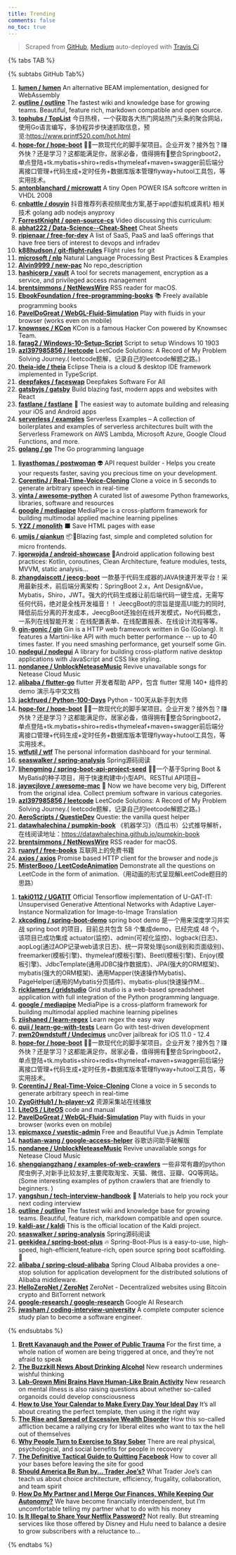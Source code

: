 ```yaml
---
title: Trending
comments: false
no_toc: true
---
```


> Scraped from [GitHub](https://github.com/trending), [Medium](https://medium.com/topic/popular)
auto-deployed with [Travis Ci](https://travis-ci.org/)

{% tabs TAB %}
<!-- tab GitHub -->
{% subtabs GitHub Tab%}
<!-- tab Daily -->
1. [**lumen / lumen**](https://github.com/lumen/lumen)
An alternative BEAM implementation, designed for WebAssembly
2. [**outline / outline**](https://github.com/outline/outline)
The fastest wiki and knowledge base for growing teams. Beautiful, feature rich, markdown compatible and open source.
3. [**tophubs / TopList**](https://github.com/tophubs/TopList)
今日热榜，一个获取各大热门网站热门头条的聚合网站，使用Go语言编写，多协程异步快速抓取信息，预览:https://www.printf520.com/hot.html
4. [**hope-for / hope-boot**](https://github.com/hope-for/hope-boot)
🌱🚀一款现代化的脚手架项目。企业开发？接外包？赚外快？还是学习？这都能满足你，居家必备，值得拥有🍻整合Springboot2，单点登陆+tk.mybatis+shiro+redis+thymeleaf+maven+swagger前后端分离接口管理+代码生成+定时任务+数据库版本管理flyway+hutool工具包，等实用技术。
5. [**antonblanchard / microwatt**](https://github.com/antonblanchard/microwatt)
A tiny Open POWER ISA softcore written in VHDL 2008
6. [**cnbattle / douyin**](https://github.com/cnbattle/douyin)
抖音推荐列表视频爬虫方案,基于app(虚拟机或真机) 相关技术 golang adb nodejs anyproxy
7. [**ForrestKnight / open-source-cs**](https://github.com/ForrestKnight/open-source-cs)
Video discussing this curriculum:
8. [**abhat222 / Data-Science--Cheat-Sheet**](https://github.com/abhat222/Data-Science--Cheat-Sheet)
Cheat Sheets
9. [**ripienaar / free-for-dev**](https://github.com/ripienaar/free-for-dev)
A list of SaaS, PaaS and IaaS offerings that have free tiers of interest to devops and infradev
10. [**k88hudson / git-flight-rules**](https://github.com/k88hudson/git-flight-rules)
Flight rules for git
11. [**microsoft / nlp**](https://github.com/microsoft/nlp)
Natural Language Processing Best Practices & Examples
12. [**Alvin9999 / new-pac**](https://github.com/Alvin9999/new-pac)
No repo_description
13. [**hashicorp / vault**](https://github.com/hashicorp/vault)
A tool for secrets management, encryption as a service, and privileged access management
14. [**brentsimmons / NetNewsWire**](https://github.com/brentsimmons/NetNewsWire)
RSS reader for macOS.
15. [**EbookFoundation / free-programming-books**](https://github.com/EbookFoundation/free-programming-books)
📚 Freely available programming books
16. [**PavelDoGreat / WebGL-Fluid-Simulation**](https://github.com/PavelDoGreat/WebGL-Fluid-Simulation)
Play with fluids in your browser (works even on mobile)
17. [**knownsec / KCon**](https://github.com/knownsec/KCon)
KCon is a famous Hacker Con powered by Knownsec Team.
18. [**farag2 / Windows-10-Setup-Script**](https://github.com/farag2/Windows-10-Setup-Script)
Script to setup Windows 10 1903
19. [**azl397985856 / leetcode**](https://github.com/azl397985856/leetcode)
LeetCode Solutions: A Record of My Problem Solving Journey.( leetcode题解，记录自己的leetcode解题之路。)
20. [**theia-ide / theia**](https://github.com/theia-ide/theia)
Eclipse Theia is a cloud & desktop IDE framework implemented in TypeScript.
21. [**deepfakes / faceswap**](https://github.com/deepfakes/faceswap)
Deepfakes Software For All
22. [**gatsbyjs / gatsby**](https://github.com/gatsbyjs/gatsby)
Build blazing fast, modern apps and websites with React
23. [**fastlane / fastlane**](https://github.com/fastlane/fastlane)
🚀 The easiest way to automate building and releasing your iOS and Android apps
24. [**serverless / examples**](https://github.com/serverless/examples)
Serverless Examples – A collection of boilerplates and examples of serverless architectures built with the Serverless Framework on AWS Lambda, Microsoft Azure, Google Cloud Functions, and more.
25. [**golang / go**](https://github.com/golang/go)
The Go programming language
<!-- endtab -->
<!-- tab Weekly -->
1. [**liyasthomas / postwoman**](https://github.com/liyasthomas/postwoman)
👽 API request builder - Helps you create your requests faster, saving you precious time on your development.
2. [**CorentinJ / Real-Time-Voice-Cloning**](https://github.com/CorentinJ/Real-Time-Voice-Cloning)
Clone a voice in 5 seconds to generate arbitrary speech in real-time
3. [**vinta / awesome-python**](https://github.com/vinta/awesome-python)
A curated list of awesome Python frameworks, libraries, software and resources
4. [**google / mediapipe**](https://github.com/google/mediapipe)
MediaPipe is a cross-platform framework for building multimodal applied machine learning pipelines
5. [**Y2Z / monolith**](https://github.com/Y2Z/monolith)
⬛️ Save HTML pages with ease
6. [**umijs / qiankun**](https://github.com/umijs/qiankun)
📦🚀Blazing fast, simple and completed solution for micro frontends.
7. [**igorwojda / android-showcase**](https://github.com/igorwojda/android-showcase)
💎Android application following best practices: Kotlin, coroutines, Clean Architecture, feature modules, tests, MVVM, static analysis...
8. [**zhangdaiscott / jeecg-boot**](https://github.com/zhangdaiscott/jeecg-boot)
一款基于代码生成器的JAVA快速开发平台！采用最新技术，前后端分离架构：SpringBoot 2.x，Ant Design&Vue，Mybatis，Shiro，JWT。强大的代码生成器让前后端代码一键生成，无需写任何代码，绝对是全栈开发福音！！ JeecgBoot的宗旨是提高UI能力的同时,降低前后分离的开发成本，JeecgBoot还独创在线开发模式，No代码概念，一系列在线智能开发：在线配置表单、在线配置报表、在线设计流程等等。
9. [**gin-gonic / gin**](https://github.com/gin-gonic/gin)
Gin is a HTTP web framework written in Go (Golang). It features a Martini-like API with much better performance -- up to 40 times faster. If you need smashing performance, get yourself some Gin.
10. [**nodegui / nodegui**](https://github.com/nodegui/nodegui)
A library for building cross-platform native desktop applications with JavaScript and CSS like styling.
11. [**nondanee / UnblockNeteaseMusic**](https://github.com/nondanee/UnblockNeteaseMusic)
Revive unavailable songs for Netease Cloud Music
12. [**alibaba / flutter-go**](https://github.com/alibaba/flutter-go)
flutter 开发者帮助 APP，包含 flutter 常用 140+ 组件的demo 演示与中文文档
13. [**jackfrued / Python-100-Days**](https://github.com/jackfrued/Python-100-Days)
Python - 100天从新手到大师
14. [**hope-for / hope-boot**](https://github.com/hope-for/hope-boot)
🌱🚀一款现代化的脚手架项目。企业开发？接外包？赚外快？还是学习？这都能满足你，居家必备，值得拥有🍻整合Springboot2，单点登陆+tk.mybatis+shiro+redis+thymeleaf+maven+swagger前后端分离接口管理+代码生成+定时任务+数据库版本管理flyway+hutool工具包，等实用技术。
15. [**wtfutil / wtf**](https://github.com/wtfutil/wtf)
The personal information dashboard for your terminal.
16. [**seaswalker / spring-analysis**](https://github.com/seaswalker/spring-analysis)
Spring源码阅读
17. [**lihengming / spring-boot-api-project-seed**](https://github.com/lihengming/spring-boot-api-project-seed)
🌱🚀一个基于Spring Boot & MyBatis的种子项目，用于快速构建中小型API、RESTful API项目~
18. [**jaywcjlove / awesome-mac**](https://github.com/jaywcjlove/awesome-mac)
 Now we have become very big, Different from the original idea. Collect premium software in various categories.
19. [**azl397985856 / leetcode**](https://github.com/azl397985856/leetcode)
LeetCode Solutions: A Record of My Problem Solving Journey.( leetcode题解，记录自己的leetcode解题之路。)
20. [**AeroScripts / QuestieDev**](https://github.com/AeroScripts/QuestieDev)
Questie: the vanilla quest helper
21. [**datawhalechina / pumpkin-book**](https://github.com/datawhalechina/pumpkin-book)
《机器学习》（西瓜书）公式推导解析，在线阅读地址：https://datawhalechina.github.io/pumpkin-book
22. [**brentsimmons / NetNewsWire**](https://github.com/brentsimmons/NetNewsWire)
RSS reader for macOS.
23. [**ruanyf / free-books**](https://github.com/ruanyf/free-books)
互联网上的免费书籍
24. [**axios / axios**](https://github.com/axios/axios)
Promise based HTTP client for the browser and node.js
25. [**MisterBooo / LeetCodeAnimation**](https://github.com/MisterBooo/LeetCodeAnimation)
Demonstrate all the questions on LeetCode in the form of animation.（用动画的形式呈现解LeetCode题目的思路）
<!-- endtab -->
<!-- tab Monthly -->
1. [**taki0112 / UGATIT**](https://github.com/taki0112/UGATIT)
Official Tensorflow implementation of U-GAT-IT: Unsupervised Generative Attentional Networks with Adaptive Layer-Instance Normalization for Image-to-Image Translation
2. [**xkcoding / spring-boot-demo**](https://github.com/xkcoding/spring-boot-demo)
spring boot demo 是一个用来深度学习并实战 spring boot 的项目，目前总共包含 58 个集成demo，已经完成 48 个。 该项目已成功集成 actuator(监控)、admin(可视化监控)、logback(日志)、aopLog(通过AOP记录web请求日志)、统一异常处理(json级别和页面级别)、freemarker(模板引擎)、thymeleaf(模板引擎)、Beetl(模板引擎)、Enjoy(模板引擎)、JdbcTemplate(通用JDBC操作数据库)、JPA(强大的ORM框架)、mybatis(强大的ORM框架)、通用Mapper(快速操作Mybatis)、PageHelper(通用的Mybatis分页插件)、mybatis-plus(快速操作M…
3. [**ricklamers / gridstudio**](https://github.com/ricklamers/gridstudio)
Grid studio is a web-based spreadsheet application with full integration of the Python programming language.
4. [**google / mediapipe**](https://github.com/google/mediapipe)
MediaPipe is a cross-platform framework for building multimodal applied machine learning pipelines
5. [**ziishaned / learn-regex**](https://github.com/ziishaned/learn-regex)
Learn regex the easy way
6. [**quii / learn-go-with-tests**](https://github.com/quii/learn-go-with-tests)
Learn Go with test-driven development
7. [**pwn20wndstuff / Undecimus**](https://github.com/pwn20wndstuff/Undecimus)
unc0ver jailbreak for iOS 11.0 - 12.4
8. [**hope-for / hope-boot**](https://github.com/hope-for/hope-boot)
🌱🚀一款现代化的脚手架项目。企业开发？接外包？赚外快？还是学习？这都能满足你，居家必备，值得拥有🍻整合Springboot2，单点登陆+tk.mybatis+shiro+redis+thymeleaf+maven+swagger前后端分离接口管理+代码生成+定时任务+数据库版本管理flyway+hutool工具包，等实用技术。
9. [**CorentinJ / Real-Time-Voice-Cloning**](https://github.com/CorentinJ/Real-Time-Voice-Cloning)
Clone a voice in 5 seconds to generate arbitrary speech in real-time
10. [**ZyqGitHub1 / h-player-v2**](https://github.com/ZyqGitHub1/h-player-v2)
资源采集站在线播放
11. [**LiteOS / LiteOS**](https://github.com/LiteOS/LiteOS)
code and manual
12. [**PavelDoGreat / WebGL-Fluid-Simulation**](https://github.com/PavelDoGreat/WebGL-Fluid-Simulation)
Play with fluids in your browser (works even on mobile)
13. [**epicmaxco / vuestic-admin**](https://github.com/epicmaxco/vuestic-admin)
Free and Beautiful Vue.js Admin Template
14. [**haotian-wang / google-access-helper**](https://github.com/haotian-wang/google-access-helper)
谷歌访问助手破解版
15. [**nondanee / UnblockNeteaseMusic**](https://github.com/nondanee/UnblockNeteaseMusic)
Revive unavailable songs for Netease Cloud Music
16. [**shengqiangzhang / examples-of-web-crawlers**](https://github.com/shengqiangzhang/examples-of-web-crawlers)
一些非常有趣的python爬虫例子,对新手比较友好,主要爬取淘宝、天猫、微信、豆瓣、QQ等网站。(Some interesting examples of python crawlers that are friendly to beginners. )
17. [**yangshun / tech-interview-handbook**](https://github.com/yangshun/tech-interview-handbook)
💯 Materials to help you rock your next coding interview
18. [**outline / outline**](https://github.com/outline/outline)
The fastest wiki and knowledge base for growing teams. Beautiful, feature rich, markdown compatible and open source.
19. [**kaldi-asr / kaldi**](https://github.com/kaldi-asr/kaldi)
This is the official location of the Kaldi project.
20. [**seaswalker / spring-analysis**](https://github.com/seaswalker/spring-analysis)
Spring源码阅读
21. [**geekidea / spring-boot-plus**](https://github.com/geekidea/spring-boot-plus)
🔥 Spring-Boot-Plus is a easy-to-use, high-speed, high-efficient,feature-rich, open source spring boot scaffolding. 🚀
22. [**alibaba / spring-cloud-alibaba**](https://github.com/alibaba/spring-cloud-alibaba)
Spring Cloud Alibaba provides a one-stop solution for application development for the distributed solutions of Alibaba middleware.
23. [**HelloZeroNet / ZeroNet**](https://github.com/HelloZeroNet/ZeroNet)
ZeroNet - Decentralized websites using Bitcoin crypto and BitTorrent network
24. [**google-research / google-research**](https://github.com/google-research/google-research)
Google AI Research
25. [**jwasham / coding-interview-university**](https://github.com/jwasham/coding-interview-university)
A complete computer science study plan to become a software engineer.
<!-- endtab -->
{% endsubtabs %}
<!-- endtab --><!-- tab Medium -->
1. [**Brett Kavanaugh and the Power of Public Trauma**](https://gen.medium.com/the-power-of-public-trauma-ecf72bd52bf3?source=topic_page---------------------------20)
For the first time, a whole nation of women are being triggered at once, and they’re not afraid to speak
2. [**The Buzzkill News About Drinking Alcohol**](https://elemental.medium.com/the-buzzkill-news-about-drinking-alcohol-fb0e837a68b?source=topic_page---------0------------------1)
New research undermines wishful thinking
3. [**Lab-Grown Mini Brains Have Human-Like Brain Activity**](https://onezero.medium.com/lab-grown-mini-brains-have-human-like-brain-activity-2b5eeac9e969?source=topic_page---------1------------------1)
New research on mental illness is also raising questions about whether so-called organoids could develop consciousness
4. [**How to Use Your Calendar to Make Every Day Your Ideal Day**](https://forge.medium.com/how-to-use-your-calendar-to-make-every-day-your-ideal-day-d51e2dcdfa57?source=topic_page---------2------------------1)
It’s all about creating the perfect template, then using it the right way
5. [**The Rise and Spread of Excessive Wealth Disorder**](https://gen.medium.com/the-rich-are-revolting-2cc54e158af3?source=topic_page---------4------------------1)
How this so-called affliction became a rallying cry for liberal elites who want to tax the hell out of themselves
6. [**Why People Turn to Exercise to Stay Sober**](https://elemental.medium.com/why-people-turn-to-exercise-to-stay-sober-fa7325f10796?source=topic_page---------5------------------1)
There are real physical, psychological, and social benefits for people in recovery
7. [**The Definitive Tactical Guide to Quitting Facebook**](https://onezero.medium.com/the-definitive-tactical-guide-to-quitting-facebook-e1b39c8c38ea?source=topic_page---------6------------------1)
How to cover all your bases before leaving the site for good
8. [**Should America Be Run by… Trader Joe’s?**](https://medium.com/s/freakonomicsradio/should-america-be-run-by-trader-joes-22e3e3f6190?source=topic_page---------7------------------1)
What Trader Joe’s can teach us about choice architecture, efficiency, frugality, collaboration, and team spirit
9. [**How Do My Partner and I Merge Our Finances, While Keeping Our Autonomy?**](https://forge.medium.com/how-do-my-partner-and-i-merge-our-finances-while-keeping-our-autonomy-622a5304616e?source=topic_page---------8------------------1)
We have become financially interdependent, but I’m uncomfortable telling my partner what to do with his money
10. [**Is It Illegal to Share Your Netflix Password?**](https://onezero.medium.com/is-it-illegal-to-share-your-netflix-password-be464f86693f?source=topic_page---------9------------------1)
Not really. But streaming services like those offered by Disney and Hulu need to balance a desire to grow subscribers with a reluctance to…
<!-- endtab -->
{% endtabs %}
